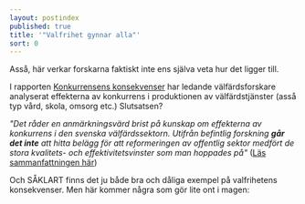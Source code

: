 ```yaml
---
layout: postindex
published: true
title: '"Valfrihet gynnar alla"'
sort: 0
---
```


Asså, här verkar forskarna faktiskt inte ens själva veta hur det ligger till.

I rapporten [Konkurrensens konsekvenser](http://www.sns.se/sites/default/files/konkurrensens_konsekvenser_pod_2.pdf) har ledande välfärdsforskare analyserat effekterna av konkurrens i produktionen av välfärdstjänster (asså typ vård, skola, omsorg etc.) Slutsatsen?

_"Det råder en anmärkningsvärd brist på kunskap om effekterna av konkurrens i den svenska välfärdssektorn. Utifrån befintlig forskning **går det inte** att hitta belägg för att reformeringen av offentlig sektor medfört de stora kvalitets- och effektivitetsvinster som man hoppades på"_ ([Läs sammanfattningen här](http://www.sns.se/forlag/konkurrensens-konsekvenser-vad-hander-med-svensk-valfard))

Och SÅKLART finns det ju både bra och dåliga exempel på valfrihetens konsekvenser. Men här kommer några som gör lite ont i magen:

